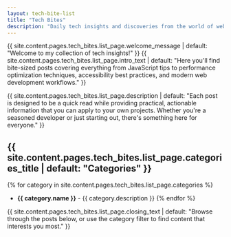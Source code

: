 ```yaml
---
layout: tech-bite-list
title: "Tech Bites"
description: "Daily tech insights and discoveries from the world of web development"
---
```


{{ site.content.pages.tech_bites.list_page.welcome_message | default: "Welcome to my collection of tech insights!" }} {{ site.content.pages.tech_bites.list_page.intro_text | default: "Here you'll find bite-sized posts covering everything from JavaScript tips to performance optimization techniques, accessibility best practices, and modern web development workflows." }}

{{ site.content.pages.tech_bites.list_page.description | default: "Each post is designed to be a quick read while providing practical, actionable information that you can apply to your own projects. Whether you're a seasoned developer or just starting out, there's something here for everyone." }}

## {{ site.content.pages.tech_bites.list_page.categories_title | default: "Categories" }}

{% for category in site.content.pages.tech_bites.list_page.categories %}
- **{{ category.name }}** - {{ category.description }}
{% endfor %}

{{ site.content.pages.tech_bites.list_page.closing_text | default: "Browse through the posts below, or use the category filter to find content that interests you most." }}
